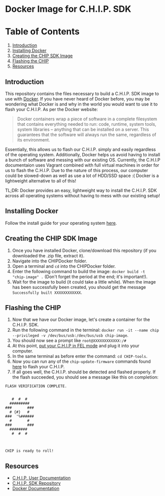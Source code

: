 # Docker Image for C.H.I.P. SDK

# Table of Contents
1. [Introduction](#introduction)
2. [Installing Docker](#installing-docker)
3. [Creating the CHIP SDK Image](#creating-the-chip-sdk-image)
4. [Flashing the CHIP](#flashing-the-chip)
4. [Resources](#resources)

## Introduction
This repository contains the files necessary to build a C.H.I.P. SDK image to use with [Docker](https://www.docker.com/). If you have never heard of Docker before, you may be wondering what Docker is and why in the world you would want to use it to flash your C.H.I.P. As per the Docker website:
> Docker containers wrap a piece of software in a complete filesystem that contains everything needed to run: code, runtime, system tools, system libraries – anything that can be installed on a server. This guarantees that the software will always run the same, regardless of its environment.

Essentially, this allows us to flash our C.H.I.P. simply and easily regardless of the operating system. Additionally, Docker helps us avoid having to install a bunch of software and messing with our existing OS. Currently, the C.H.I.P documentaion uses Vagrant combined with full virtual machines in order for us to flash the C.H.I.P. Due to the nature of this process, our computer could be slowed-down as well as use a lot of HDD/SSD space :( Docker is a lightweight alternative to all of this!

TL;DR:  Docker provides an easy, lightweight way to install the C.H.I.P. SDK across all operating systems without having to mess with our existing setup!

## Installing Docker
Follow the install guide for your operating system [here](https://www.docker.com/products/overview#/install_the_platform).

## Creating the CHIP SDK Image
1. Once you have installed Docker, clone/download this repository (if you downloaded the .zip file, extract it).
2. Navigate into the CHIPDocker folder.
3. Open a terminal and `cd` into the CHIPDocker folder.
4. Enter the following command to build the image: `docker build -t "chip-image" .` (Don't forget the period at the end; it's important!).
5. Wait for the image to build (it could take a little while). When the image has been successfully been created, you should get the message `Successfully built XXXXXXXXXXXX`.

## Flashing the CHIP
1. Now that we have our Docker image, let's create a container for the C.H.I.P. SDK.
2. Run the following command in the terminal: `docker run -it --name chip --privileged -v /dev/bus/usb:/dev/bus/usb chip-image`.
3. You should now see a prompt like `root@XXXXXXXXXXXX:/# `
4. At this point, [put your C.H.I.P in FEL mode](http://docs.getchip.com/chip.html#instructions) and plug it into your computer.
5. In the same terminal as before enter the command: `cd CHIP-tools`.
6. Now you can run any of the `chip-update-firmware` commands found [here](https://github.com/NextThingCo/CHIP-SDK) to flash your C.H.I.P.
7. If all goes well, the C.H.I.P. should be detected and flashed properly. If the flash succeeded, you should see a message like this on completion:

```
FLASH VERIFICATION COMPLETE.


   #  #  #
  #########
###       ###
  # {#}   #
###  '%######
  #       #
###       ###
  ########
   #  #  #



CHIP is ready to roll!
```

## Resources
- [C.H.I.P. User Documentation](http://docs.getchip.com/chip.html)
- [C.H.I.P. SDK Repository](https://github.com/NextThingCo/CHIP-SDK#help-section)
- [Docker Documentation](https://docs.docker.com/)

